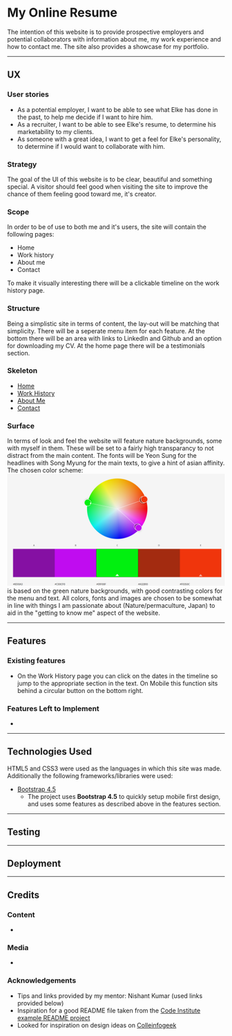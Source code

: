 # My Online Resume
The intention of this website is to provide prospective employers and potential collaborators with information about me, my work experience and how to contact me. The site also provides a showcase for my portfolio. 

---

## UX

### User stories
- As a potential employer, I want to be able to see what Elke has done in the past, to help me decide if I want to hire him.
- As a recruiter, I want to be able to see Elke's resume, to determine his marketability to my clients. 
- As someone with a great idea, I want to get a feel for Elke's personality, to determine if I would want to collaborate with him. 

### Strategy
The goal of the UI of this website is to be clear, beautiful and something special. A visitor should feel good when visiting the site to improve the chance of them feeling good toward me, it's creator.

### Scope
In order to be of use to both me and it's users, the site will contain the following pages:
- Home
- Work history
- About me
- Contact

To make it visually interesting there will be a clickable timeline on the work history page.  

### Structure
Being a simplistic site in terms of content, the lay-out will be matching that simplicity. There will be a seperate menu item for each feature. At the bottom there will be an area with links to LinkedIn and Github and an option for downloading my CV. At the home page there will be a testimonials section.

### Skeleton
- [Home](https://github.com/ElkeJohannes/online-resume/blob/master/assets/wireframes/Home.png)
- [Work History](https://github.com/ElkeJohannes/online-resume/blob/master/assets/wireframes/Work%20History.png)
- [About Me](https://github.com/ElkeJohannes/online-resume/blob/master/assets/wireframes/About%20Me.png)
- [Contact](https://github.com/ElkeJohannes/online-resume/blob/master/assets/wireframes/Contact.png)

### Surface
In terms of look and feel the website will feature nature backgrounds, some with myself in them. These will be set to a fairly high transparancy to not distract from the main content. 
The fonts will be Yeon Sung for the headlines with Song Myung for the main texts, to give a hint of asian affinity. 
The chosen color scheme:
![Color scheme](assets/images/color-scheme.png)
is based on the green nature backgrounds, with good contrasting colors for the menu and text. 
All colors, fonts and images are chosen to be somewhat in line with things I am passionate about (Nature/permaculture, Japan) to aid in the "getting to know me" aspect of the website. 

---

## Features

### Existing features
- On the Work History page you can click on the dates in the timeline so jump to the appropriate section in the text. On Mobile this function sits behind a circular button on the bottom right. 

### Features Left to Implement
- 
---

## Technologies Used

HTML5 and CSS3 were used as the languages in which this site was made. Additionally the following frameworks/libraries were used:
- [Bootstrap 4.5](https://getbootstrap.com/)
    - The project uses **Bootstrap 4.5** to quickly setup mobile first design, and uses some features as described above in the features section.

---

## Testing

---

## Deployment

---

## Credits

### Content
- 

### Media
- 

### Acknowledgements
- Tips and links provided by my mentor: Nishant Kumar (used links provided below)
- Inspiration for a good README file taken from the [Code Institute example README project](https://github.com/Code-Institute-Solutions/StudentExampleProjectGradeFive)
- Looked for inspiration on design ideas on [Colleinfogeek](https://collegeinfogeek.com/personal-website-examples/)
